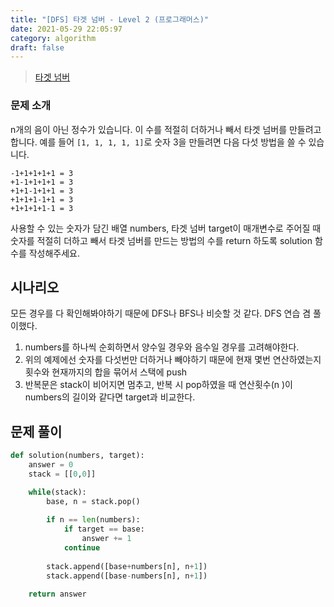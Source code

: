 ```yaml
---
title: "[DFS] 타겟 넘버 - Level 2 (프로그래머스)"
date: 2021-05-29 22:05:97
category: algorithm
draft: false
---
```


>[타겟 넘버](https://programmers.co.kr/learn/courses/30/lessons/43165)

### 문제 소개
n개의 음이 아닌 정수가 있습니다. 이 수를 적절히 더하거나 빼서 타겟 넘버를 만들려고 합니다. 예를 들어 `[1, 1, 1, 1, 1]`로 숫자 3을 만들려면 다음 다섯 방법을 쓸 수 있습니다.
```
-1+1+1+1+1 = 3
+1-1+1+1+1 = 3
+1+1-1+1+1 = 3
+1+1+1-1+1 = 3
+1+1+1+1-1 = 3
```
사용할 수 있는 숫자가 담긴 배열 numbers, 타겟 넘버 target이 매개변수로 주어질 때 숫자를 적절히 더하고 빼서 타겟 넘버를 만드는 방법의 수를 return 하도록 solution 함수를 작성해주세요.

## 시나리오
모든 경우를 다 확인해봐야하기 때문에 DFS나 BFS나 비슷할 것 같다. 
DFS 연습 겸 풀이했다.

1. numbers를 하나씩 순회하면서 양수일 경우와 음수일 경우를 고려해야한다. 
2. 위의 예제에선 숫자를 다섯번만 더하거나 빼야하기 때문에 현재 몇번 연산하였는지 횟수와 현재까지의 합을 묶어서 스택에 push
3. 반복문은 stack이 비어지면 멈추고, 반복 시 pop하였을 때 연산횟수(n
)이 numbers의 길이와 같다면 target과 비교한다.

## 문제 풀이
```python
def solution(numbers, target):
    answer = 0
    stack = [[0,0]]

    while(stack):
        base, n = stack.pop()
    
        if n == len(numbers):
            if target == base: 
                answer += 1
            continue
        
        stack.append([base+numbers[n], n+1])
        stack.append([base-numbers[n], n+1])
    
    return answer
```
